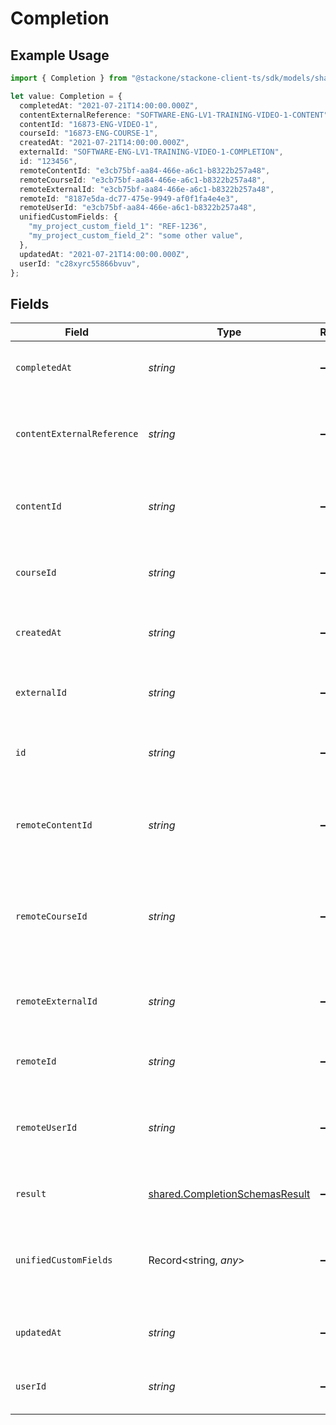 # Completion

## Example Usage

```typescript
import { Completion } from "@stackone/stackone-client-ts/sdk/models/shared";

let value: Completion = {
  completedAt: "2021-07-21T14:00:00.000Z",
  contentExternalReference: "SOFTWARE-ENG-LV1-TRAINING-VIDEO-1-CONTENT",
  contentId: "16873-ENG-VIDEO-1",
  courseId: "16873-ENG-COURSE-1",
  createdAt: "2021-07-21T14:00:00.000Z",
  externalId: "SOFTWARE-ENG-LV1-TRAINING-VIDEO-1-COMPLETION",
  id: "123456",
  remoteContentId: "e3cb75bf-aa84-466e-a6c1-b8322b257a48",
  remoteCourseId: "e3cb75bf-aa84-466e-a6c1-b8322b257a48",
  remoteExternalId: "e3cb75bf-aa84-466e-a6c1-b8322b257a48",
  remoteId: "8187e5da-dc77-475e-9949-af0f1fa4e4e3",
  remoteUserId: "e3cb75bf-aa84-466e-a6c1-b8322b257a48",
  unifiedCustomFields: {
    "my_project_custom_field_1": "REF-1236",
    "my_project_custom_field_2": "some other value",
  },
  updatedAt: "2021-07-21T14:00:00.000Z",
  userId: "c28xyrc55866bvuv",
};
```

## Fields

| Field                                                                                        | Type                                                                                         | Required                                                                                     | Description                                                                                  | Example                                                                                      |
| -------------------------------------------------------------------------------------------- | -------------------------------------------------------------------------------------------- | -------------------------------------------------------------------------------------------- | -------------------------------------------------------------------------------------------- | -------------------------------------------------------------------------------------------- |
| `completedAt`                                                                                | *string*                                                                                     | :heavy_minus_sign:                                                                           | The date the content was completed                                                           | 2021-07-21T14:00:00.000Z                                                                     |
| `contentExternalReference`                                                                   | *string*                                                                                     | :heavy_minus_sign:                                                                           | The external reference associated with this content                                          | SOFTWARE-ENG-LV1-TRAINING-VIDEO-1-CONTENT                                                    |
| `contentId`                                                                                  | *string*                                                                                     | :heavy_minus_sign:                                                                           | The content ID associated with this completion                                               | 16873-ENG-VIDEO-1                                                                            |
| `courseId`                                                                                   | *string*                                                                                     | :heavy_minus_sign:                                                                           | The course ID associated with this completion                                                | 16873-ENG-COURSE-1                                                                           |
| `createdAt`                                                                                  | *string*                                                                                     | :heavy_minus_sign:                                                                           | The created date of the completion                                                           | 2021-07-21T14:00:00.000Z                                                                     |
| `externalId`                                                                                 | *string*                                                                                     | :heavy_minus_sign:                                                                           | The external ID associated with this completion                                              | SOFTWARE-ENG-LV1-TRAINING-VIDEO-1-COMPLETION                                                 |
| `id`                                                                                         | *string*                                                                                     | :heavy_minus_sign:                                                                           | The ID associated with this completion                                                       | 123456                                                                                       |
| `remoteContentId`                                                                            | *string*                                                                                     | :heavy_minus_sign:                                                                           | Provider's unique identifier of the content associated with the completion                   | e3cb75bf-aa84-466e-a6c1-b8322b257a48                                                         |
| `remoteCourseId`                                                                             | *string*                                                                                     | :heavy_minus_sign:                                                                           | Provider's unique identifier of the course associated with the completion                    | e3cb75bf-aa84-466e-a6c1-b8322b257a48                                                         |
| `remoteExternalId`                                                                           | *string*                                                                                     | :heavy_minus_sign:                                                                           | Provider's unique identifier of the content external reference                               | e3cb75bf-aa84-466e-a6c1-b8322b257a48                                                         |
| `remoteId`                                                                                   | *string*                                                                                     | :heavy_minus_sign:                                                                           | Provider's unique identifier                                                                 | 8187e5da-dc77-475e-9949-af0f1fa4e4e3                                                         |
| `remoteUserId`                                                                               | *string*                                                                                     | :heavy_minus_sign:                                                                           | Provider's unique identifier of the user related to the completion                           | e3cb75bf-aa84-466e-a6c1-b8322b257a48                                                         |
| `result`                                                                                     | [shared.CompletionSchemasResult](../../../sdk/models/shared/completionschemasresult.md)      | :heavy_minus_sign:                                                                           | The result of the completion                                                                 |                                                                                              |
| `unifiedCustomFields`                                                                        | Record<string, *any*>                                                                        | :heavy_minus_sign:                                                                           | Custom Unified Fields configured in your StackOne project                                    | {<br/>"my_project_custom_field_1": "REF-1236",<br/>"my_project_custom_field_2": "some other value"<br/>} |
| `updatedAt`                                                                                  | *string*                                                                                     | :heavy_minus_sign:                                                                           | The updated date of the completion                                                           | 2021-07-21T14:00:00.000Z                                                                     |
| `userId`                                                                                     | *string*                                                                                     | :heavy_minus_sign:                                                                           | The user ID associated with this completion                                                  | c28xyrc55866bvuv                                                                             |